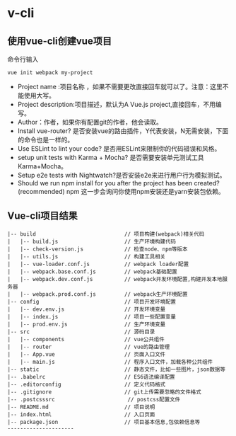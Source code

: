 # v-cli

## 使用vue-cli创建vue项目  
命令行输入
```
vue init webpack my-project
```
* Project name :项目名称 ，如果不需要更改直接回车就可以了。注意：这里不能使用大写。  
* Project description:项目描述，默认为A Vue.js project,直接回车，不用编写。
* Author：作者，如果你有配置git的作者，他会读取。
* Install vue-router? 是否安装vue的路由插件，Y代表安装，N无需安装，下面的命令也是一样的。
* Use ESLint to lint your code? 是否用ESLint来限制你的代码错误和风格。
* setup unit tests with Karma + Mocha? 是否需要安装单元测试工具Karma+Mocha。
* Setup e2e tests with Nightwatch?是否安装e2e来进行用户行为模拟测试。
* Should we run npm install for you after the project has been created? (recommended) npm 这一步会询问你使用npm安装还是yarn安装包依赖。  

## Vue-cli项目结果  
```
|-- build                            // 项目构建(webpack)相关代码
|   |-- build.js                     // 生产环境构建代码
|   |-- check-version.js             // 检查node、npm等版本
|   |-- utils.js                     // 构建工具相关
|   |-- vue-loader.conf.js           // webpack loader配置
|   |-- webpack.base.conf.js         // webpack基础配置
|   |-- webpack.dev.conf.js          // webpack开发环境配置,构建开发本地服务器
|   |-- webpack.prod.conf.js         // webpack生产环境配置
|-- config                           // 项目开发环境配置
|   |-- dev.env.js                   // 开发环境变量
|   |-- index.js                     // 项目一些配置变量
|   |-- prod.env.js                  // 生产环境变量
|-- src                              // 源码目录
|   |-- components                   // vue公共组件
|   |-- router                       // vue的路由管理
|   |-- App.vue                      // 页面入口文件
|   |-- main.js                      // 程序入口文件，加载各种公共组件
|-- static                           // 静态文件，比如一些图片，json数据等
|-- .babelrc                         // ES6语法编译配置
|-- .editorconfig                    // 定义代码格式
|-- .gitignore                       // git上传需要忽略的文件格式
|-- .postcsssrc                       // postcss配置文件
|-- README.md                        // 项目说明
|-- index.html                       // 入口页面
|-- package.json                     // 项目基本信息,包依赖信息等
--------------------- 

```